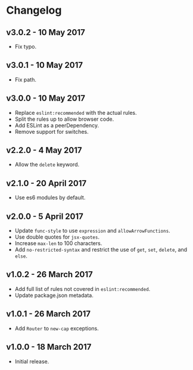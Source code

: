 # Changelog

## v3.0.2 - 10 May 2017

- Fix typo.

## v3.0.1 - 10 May 2017

- Fix path.

## v3.0.0 - 10 May 2017

- Replace `eslint:recommended` with the actual rules.
- Split the rules up to allow browser code.
- Add ESLint as a peerDependency.
- Remove support for switches.

## v2.2.0 - 4 May 2017

- Allow the `delete` keyword.

## v2.1.0 - 20 April 2017

- Use es6 modules by default.

## v2.0.0 - 5 April 2017

- Update `func-style` to use `expression` and `allowArrowFunctions`.
- Use double quotes for `jsx-quotes`.
- Increase `max-len` to 100 characters.
- Add `no-restricted-syntax` and restrict the use of `get`, `set`, `delete`, and `else`.

## v1.0.2 - 26 March 2017

- Add full list of rules not covered in `eslint:recommended`.
- Update package.json metadata.

## v1.0.1 - 26 March 2017

- Add `Router` to `new-cap` exceptions.

## v1.0.0 - 18 March 2017

- Initial release.
